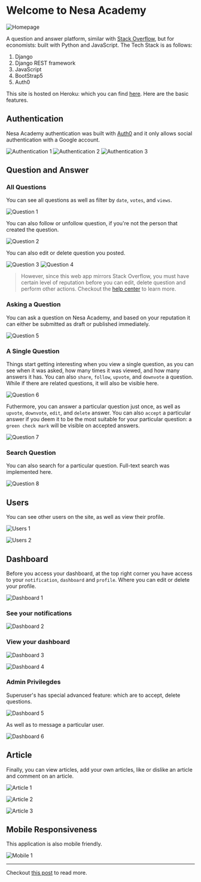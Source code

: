 # Welcome to Nesa Academy

![Homepage](https://imgur.com/r7UZJb6.png)

A question and answer platform, similar with [Stack Overflow](https://stackoverflow.com/), but for economists: built with Python and JavaScript. The Tech Stack is as follows:

1. Django 
2. Django REST framework 
3. JavaScript 
4. BootStrap5
5. Auth0

This site is hosted on Heroku: which you can find [here](https://nesaacademy.herokuapp.com/). Here are the basic features.

## Authentication

Nesa Academy authentication was built with [Auth0](https://auth0.com/) and it only allows social authentication with a Google account.

![Authentication 1](https://imgur.com/y3x7fLN.png)
![Authentication 2](https://imgur.com/YQSjBPZ.png)
![Authentication 3](https://imgur.com/a1liEGO.png)

## Question and Answer

### All Questions

You can see all questions as well as filter by `date`, `votes`, and `views`.

![Question 1](https://imgur.com/YsfsQNO.png)

You can also follow or unfollow question, if you're not the person that created the question.

![Question 2](https://imgur.com/Vmhg22C.png)

You can also edit or delete question you posted.

![Question 3](https://imgur.com/vXltq4o.png)
![Question 4](https://imgur.com/azCj53i.png)

> However, since this web app mirrors Stack Overflow, you must have certain level of reputation before you can edit, delete question and perform other actions. Checkout the [help center](https://nesaacademy.herokuapp.com/help/) to learn more.

### Asking a Question

You can ask a question on Nesa Academy, and based on your reputation it can either be submitted as draft or published immediately.

![Question 5](https://imgur.com/n6N5azG.png)

### A Single Question

Things start getting interesting when you view a single question, as you can see when it was asked, how many times it was viewed, and how many answers it has. You can also `share`, `follow`, `upvote`, and `downvote` a question. While if there are related questions, it will also be visible here.

![Question 6](https://imgur.com/WKaDgAo.png)

Futhermore, you can answer a particular question just once, as well as `upvote`, `downvote`, `edit`, and `delete` answer. You can also `accept` a particular answer if you deem it to be the most suitable for your particular question: a `green check mark` will be visible on accepted answers.

![Question 7](https://imgur.com/cJpzRez.png)

### Search Question 

You can also search for a particular question. Full-text search was implemented here. 

![Question 8](https://imgur.com/v0VqJyo.png)


## Users

You can see other users on the site, as well as view their profile.

![Users 1](https://imgur.com/Q2uRbZu.png)

![Users 2](https://imgur.com/pKny0fZ.png)


## Dashboard

Before you access your dashboard, at the top right corner you have access to your `notification`, `dashboard` and `profile`. Where you can edit or delete your profile.

![Dashboard 1](https://imgur.com/WSxXV5x.png)

### See your notifications

![Dashboard 2](https://imgur.com/OMPlVwX.png)

### View your dashboard

![Dashboard 3](https://imgur.com/6CNTskQ.png)

![Dashboard 4](https://imgur.com/bRPjyi7.png)

### Admin Privilegdes

Superuser's has special advanced feature: which are to accept, delete questions.

![Dashboard 5](https://imgur.com/bb6fqaY.png)

As well as to message a particular user.

![Dashboard 6](https://imgur.com/YiUMPEp.png)


## Article

Finally, you can view articles, add your own articles, like or dislike an article and comment on an article.

![Article 1](https://imgur.com/nXSslXP.png)

![Article 2](https://imgur.com/gH95KqN.png)

![Article 3](https://imgur.com/Ke0G1yd.png)

## Mobile Responsiveness

This application is also mobile friendly.

![Mobile 1](https://imgur.com/j2hGLqW.png)

-------

Checkout [this post](https://devsam.hashnode.dev/introducing-nesa-academy) to read more.




